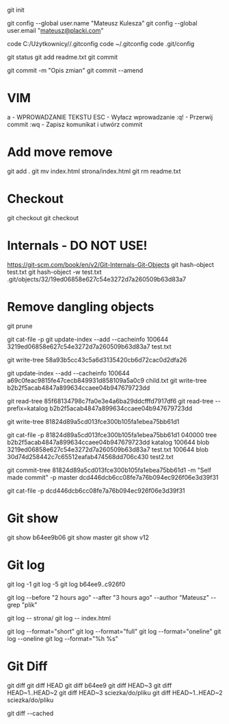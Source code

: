 git init 

git config --global user.name "Mateusz Kulesza"
git config --global user.email "mateusz@placki.com"

code C:/Użytkownicy/<moj user>/.gitconfig
code ~/.gitconfig
code .git/config

git status
git add readme.txt
git commit 

git commit -m "Opis zmian"
git commit --amend

# VIM
a - WPROWADZANIE TEKSTU
ESC - Wyłacz wprowadzanie
:q! - Przerwij commit
:wq - Zapisz komunikat i utwórz commit 

# Add move remove
git add .
git mv index.html strona/index.html
git rm readme.txt

# Checkout 
git checkout <file>
git checkout <rev> <file>


# Internals -  DO NOT USE!
https://git-scm.com/book/en/v2/Git-Internals-Git-Objects
git hash-object test.txt
git hash-object -w test.txt
.git/objects/32/19ed06858e627c54e3272d7a260509b63d83a7

# Remove dangling objects
git prune 

git cat-file -p <hash>
git update-index --add --cacheinfo 100644 3219ed06858e627c54e3272d7a260509b63d83a7 test.txt

git write-tree
58a93b5cc43c5a6d3135420cb6d72cac0d2dfa26 

git update-index --add --cacheinfo 100644 a69c0feac9815fe47cecb849931d858109a5a0c9 child.txt
git write-tree
b2b2f5acab4847a899634ccaee04b947679723dd

git read-tree 85f68134798c7fa0e3e4a6ba29ddcfffd7917df6
git read-tree --prefix=katalog b2b2f5acab4847a899634ccaee04b947679723dd

git write-tree
81824d89a5cd013fce300b105fa1ebea75bb61d1

git cat-file -p 81824d89a5cd013fce300b105fa1ebea75bb61d1
040000 tree b2b2f5acab4847a899634ccaee04b947679723dd    katalog
100644 blob 3219ed06858e627c54e3272d7a260509b63d83a7    test.txt
100644 blob 30d74d258442c7c65512eafab474568dd706c430    test2.txt

git commit-tree 81824d89a5cd013fce300b105fa1ebea75bb61d1 -m "Self made commit" -p master
dcd446dcb6cc08fe7a76b094ec926f06e3d39f31

git cat-file -p dcd446dcb6cc08fe7a76b094ec926f06e3d39f31

# Git show
git show b64ee9b06
git show master
git show v12

# Git log 
git log -1
git log -5
git log b64ee9..c926f0

git log --before "2 hours ago" --after "3 hours ago" --author "Mateusz" --grep "plik"

git log -- strona/
git log -- index.html



git log --format="short" 
git log --format="full" 
git log --format="oneline" 
git log --oneline
git log --format="%h %s"

# Git Diff
git diff
git diff HEAD
git diff b64ee9
git diff HEAD~3
git diff HEAD~1..HEAD~2
git diff HEAD~3 sciezka/do/pliku
git diff HEAD~1..HEAD~2 sciezka/do/pliku

git diff --cached
